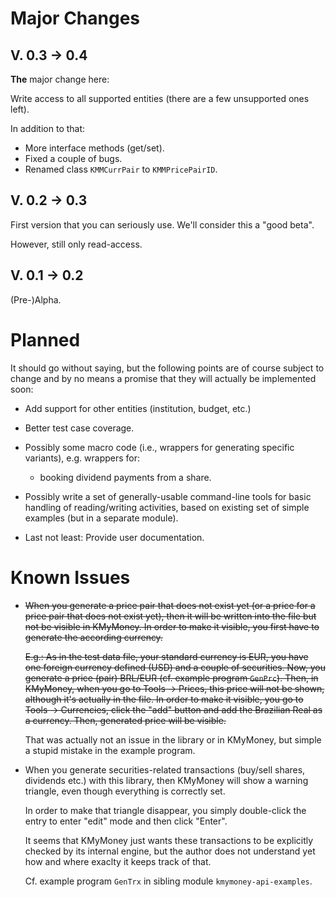 # Major Changes 
## V. 0.3 &rarr; 0.4
**The** major change here: 

Write access to all supported entities (there are a few unsupported ones  left).

In addition to that:

* More interface methods (get/set).
* Fixed a couple of bugs.
* Renamed class `KMMCurrPair` to `KMMPricePairID`.

## V. 0.2 &rarr; 0.3
First version that you can seriously use.
We'll consider this a "good beta".

However, still only read-access.

## V. 0.1 &rarr; 0.2
(Pre-)Alpha.

# Planned
It should go without saying, but the following points are of course subject to change and by no means a promise that they will actually be implemented soon:

* Add support for other entities (institution, budget, etc.)

* Better test case coverage.

* Possibly some macro code (i.e., wrappers for generating specific variants), e.g. wrappers for:

  * booking dividend payments from a share.

* Possibly write a set of generally-usable command-line tools for basic handling of reading/writing activities, based on existing set of simple examples (but in a separate module).

* Last not least: Provide user documentation.

# Known Issues
* ~~When you generate a price pair that does not exist yet (or a price for a price pair that does not exist yet), then it will be written into the file but not be visible in KMyMoney. In order to make it visible, you first have to generate the according currency.~~

  ~~E.g.: As in the test data file, your standard currency is EUR, you have one foreign currency defined (USD) and a couple of securities. Now, you generate a price (pair) BRL/EUR (cf. example program `GenPrc`). Then, in KMyMoney, when you go to Tools  &rarr; Prices, this price will not be shown, although it's actually in the file. In order to make it visible, you go to Tools &rarr; Currencies, click the "add" button and add the Brazilian Real as a currency. Then, generated price will be visible.~~
  
  That was actually not an issue in the library or in KMyMoney, but simple a stupid 
  mistake in the example program.

* When you generate securities-related transactions (buy/sell shares, dividends etc.) with this library, then KMyMoney will show a warning triangle, even though everything is correctly set. 

  In order to make that triangle disappear, you simply double-click the entry to enter "edit" mode and then click "Enter".

  It seems that KMyMoney just wants these transactions to be explicitly checked by its internal engine, but the author does not understand yet how and where exaclty it keeps track of that.

  Cf. example program `GenTrx` in sibling module `kmymoney-api-examples`.
